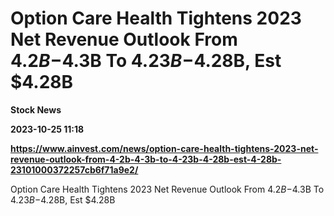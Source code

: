 # Option Care Health Tightens 2023 Net Revenue Outlook From $4.2B-$4.3B To $4.23B-$4.28B, Est $4.28B
**Stock News**

**2023-10-25 11:18**

**https://www.ainvest.com/news/option-care-health-tightens-2023-net-revenue-outlook-from-4-2b-4-3b-to-4-23b-4-28b-est-4-28b-23101000372257cb6f71a9e2/**

Option Care Health Tightens 2023 Net Revenue Outlook From $4.2B-$4.3B To $4.23B-$4.28B, Est $4.28B